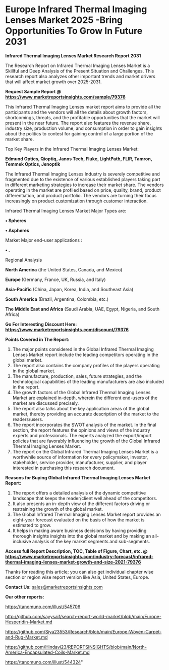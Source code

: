 # Europe Infrared Thermal Imaging Lenses Market 2025 -Bring Opportunities To Grow In Future 2031

<strong>Infrared Thermal Imaging Lenses Market Research Report 2031</strong>

The Research Report on Infrared Thermal Imaging Lenses Market is a Skillful and Deep Analysis of the Present Situation and Challenges. This research report also analyzes other important trends and market drivers that will affect market growth over 2025-2031.

<strong>Request Sample Report @ <a href=https://www.marketreportsinsights.com/sample/79376>https://www.marketreportsinsights.com/sample/79376</a></strong>

This Infrared Thermal Imaging Lenses market report aims to provide all the participants and the vendors will all the details about growth factors, shortcomings, threats, and the profitable opportunities that the market will present in the near future. The report also features the revenue share, industry size, production volume, and consumption in order to gain insights about the politics to contest for gaining control of a large portion of the market share.

Top Key Players in the Infrared Thermal Imaging Lenses Market:

<strong>Edmund Optics, Qioptiq, Janos Tech, Fluke, LightPath, FLIR, Tamron, Temmek Optics, Jenoptik</strong>

The Infrared Thermal Imaging Lenses Industry is severely competitive and fragmented due to the existence of various established players taking part in different marketing strategies to increase their market share. The vendors operating in the market are profiled based on price, quality, brand, product differentiation, and product portfolio. The vendors are turning their focus increasingly on product customization through customer interaction.

Infrared Thermal Imaging Lenses Market Major Types are:

<strong>• Spheres

• Aspheres</strong>

Market Major end-user applications :

<strong>• .</strong>

Regional Analysis

</u><strong><b>North America</b></strong> (the United States, Canada, and Mexico)

<strong><b>Europe </b></strong>(Germany, France, UK, Russia, and Italy)

<strong><b>Asia-Pacific</b></strong> (China, Japan, Korea, India, and Southeast Asia)

<strong><b>South America</b></strong> (Brazil, Argentina, Colombia, etc.)

<strong><b>The Middle East and Africa</b></strong> (Saudi Arabia, UAE, Egypt, Nigeria, and South Africa)

<strong>Go For Interesting Discount Here: <a href=https://www.marketreportsinsights.com/discount/79376>https://www.marketreportsinsights.com/discount/79376</a></strong>

<strong>Points Covered in The Report:</strong>
<ol>
  <li>The major points considered in the Global Infrared Thermal Imaging Lenses Market report include the leading competitors operating in the global market.</li>
  <li>The report also contains the company profiles of the players operating in the global market.</li>
  <li>The manufacture, production, sales, future strategies, and the technological capabilities of the leading manufacturers are also included in the report.</li>
  <li>The growth factors of the Global Infrared Thermal Imaging Lenses Market are explained in-depth, wherein the different end-users of the market are discussed precisely.</li>
  <li>The report also talks about the key application areas of the global market, thereby providing an accurate description of the market to the readers/users.</li>
  <li>The report incorporates the SWOT analysis of the market. In the final section, the report features the opinions and views of the industry experts and professionals. The experts analyzed the export/import policies that are favorably influencing the growth of the Global Infrared Thermal Imaging Lenses Market.</li>
  <li>The report on the Global Infrared Thermal Imaging Lenses Market is a worthwhile source of information for every policymaker, investor, stakeholder, service provider, manufacturer, supplier, and player interested in purchasing this research document.</li>
</ol>
<strong>Reasons for Buying Global Infrared Thermal Imaging Lenses Market Report:</strong>

<ol>
  <li>The report offers a detailed analysis of the dynamic competitive landscape that keeps the reader/client well ahead of the competitors.</li>
  <li>It also presents an in-depth view of the different factors driving or restraining the growth of the global market.</li>
  <li>The Global Infrared Thermal Imaging Lenses Market report provides an eight-year forecast evaluated on the basis of how the market is estimated to grow.</li>
  <li>It helps in making aware business decisions by having providing thorough insights insights into the global market and by making an all-inclusive analysis of the key market segments and sub-segments.</li>
</ol>
<strong>Access full Report Description, TOC, Table of Figure, Chart, etc. @ <a href=https://www.marketreportsinsights.com/industry-forecast/infrared-thermal-imaging-lenses-market-growth-and-size-2021-79376>https://www.marketreportsinsights.com/industry-forecast/infrared-thermal-imaging-lenses-market-growth-and-size-2021-79376</a></strong>


Thanks for reading this article; you can also get individual chapter wise section or region wise report version like Asia, United States, Europe.

<strong>Contact Us:</strong>
sales@marketreportsinsights.com

<strong>Our other reports:</strong>

<a href=https://tanomuno.com/illust/545706>https://tanomuno.com/illust/545706</a>

<a href=http://github.com/sayysaif/search-report-world-market/blob/main/Europe-Hesperidin-Market.md>http://github.com/sayysaif/search-report-world-market/blob/main/Europe-Hesperidin-Market.md</a>

<a href=https://github.com/Siya23553/Research/blob/main/Europe-Woven-Carpet-and-Rug-Market.md>https://github.com/Siya23553/Research/blob/main/Europe-Woven-Carpet-and-Rug-Market.md</a>

<a href=https://github.com/Hindavi23/REPORTSINSIGHTS/blob/main/North-America-Encapsulated-Coils-Market.md>https://github.com/Hindavi23/REPORTSINSIGHTS/blob/main/North-America-Encapsulated-Coils-Market.md</a>

<a href=https://tanomuno.com/illust/544324>https://tanomuno.com/illust/544324</a>"
